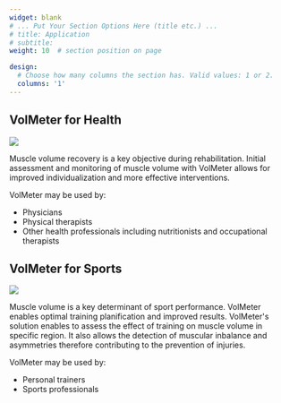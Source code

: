 ```yaml
---
widget: blank
# ... Put Your Section Options Here (title etc.) ...
# title: Application
# subtitle: 
weight: 10  # section position on page

design:
  # Choose how many columns the section has. Valid values: 1 or 2.
  columns: '1'
---
```

## VolMeter for Health
![](PT.jpg)

Muscle volume recovery is a key objective during rehabilitation. Initial assessment and monitoring of muscle volume with VolMeter allows for improved individualization and more effective interventions. 

VolMeter may be used by:
  * Physicians
  * Physical therapists
  * Other health professionals including nutritionists and occupational therapists  

## VolMeter for Sports
![](sports.jpg)

Muscle volume is a key determinant of sport performance. VolMeter enables optimal training planification and improved results. VolMeter's solution enables to assess the effect of training on muscle volume in specific region. It also allows the detection of muscular inbalance and asymmetries therefore contributing to the prevention of injuries.  

VolMeter may be used by:
  * Personal trainers
  * Sports professionals

